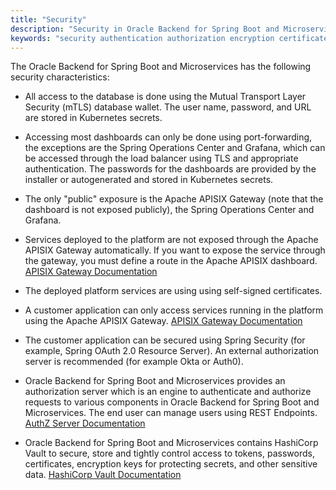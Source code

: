 ```yaml
---
title: "Security"
description: "Security in Oracle Backend for Spring Boot and Microservices"
keywords: "security authentication authorization encryption certificates springboot spring development microservices development oracle backend"
---
```


The Oracle Backend for Spring Boot and Microservices has the following security characteristics:

- All access to the database is done using the Mutual Transport Layer Security (mTLS) database wallet. The user name, password, and URL are stored in Kubernetes secrets.

- Accessing most dashboards can only be done using port-forwarding, the exceptions are the Spring Operations Center and Grafana, which can be accessed through the load balancer using TLS and appropriate authentication. The passwords for the dashboards are provided by the installer or autogenerated and stored in Kubernetes secrets.

- The only "public" exposure is the Apache APISIX Gateway (note that the dashboard is not exposed publicly), the Spring Operations Center and Grafana.

- Services deployed to the platform are not exposed through the Apache APISIX Gateway automatically.  If you want to expose the service through the gateway, you must define a route in the Apache APISIX dashboard. [APISIX Gateway Documentation](../platform/apigw)

- The deployed platform services are using using self-signed certificates.

- A customer application can only access services running in the platform using the Apache APISIX Gateway. [APISIX Gateway Documentation](../platform/apigw)

- The customer application can be secured using Spring Security (for example, Spring OAuth 2.0 Resource Server). An external authorization server is recommended (for example Okta or Auth0).

- Oracle Backend for Spring Boot and Microservices provides an authorization server which is an engine to authenticate and authorize requests to various components in Oracle Backend for Spring Boot and Microservices. The end user can manage users using REST Endpoints. [AuthZ Server Documentation](../security/azn-server)

- Oracle Backend for Spring Boot and Microservices contains HashiCorp Vault to secure, store and tightly control access to tokens, passwords, certificates, encryption keys for protecting secrets, and other sensitive data. [HashiCorp Vault Documentation](../platform/vault)
